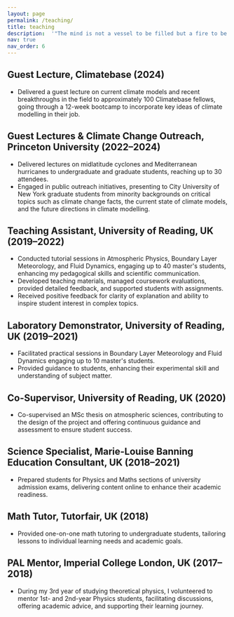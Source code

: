 ```yaml
---
layout: page
permalink: /teaching/
title: teaching
description:  '"The mind is not a vessel to be filled but a fire to be kindled." - Plutarch'
nav: true
nav_order: 6
---
```


## Guest Lecture, Climatebase (2024)
- Delivered a guest lecture on current climate models and recent breakthroughs in the field to approximately 100 Climatebase fellows, going through a 12-week bootcamp to incorporate key ideas of climate modelling in their job.

## Guest Lectures & Climate Change Outreach, Princeton University (2022–2024)
- Delivered lectures on midlatitude cyclones and Mediterranean hurricanes to undergraduate and graduate students, reaching up to 30 attendees.
- Engaged in public outreach initiatives, presenting to City University of New York graduate students from minority backgrounds on critical topics such as climate change facts, the current state of climate models, and the future directions in climate modelling.

## Teaching Assistant, University of Reading, UK (2019–2022)
- Conducted tutorial sessions in Atmospheric Physics, Boundary Layer Meteorology, and Fluid Dynamics, engaging up to 40 master's students, enhancing my pedagogical skills and scientific communication.
- Developed teaching materials, managed coursework evaluations, provided detailed feedback, and supported students with assignments.
- Received positive feedback for clarity of explanation and ability to inspire student interest in complex topics.

## Laboratory Demonstrator, University of Reading, UK (2019–2021)
- Facilitated practical sessions in Boundary Layer Meteorology and Fluid Dynamics engaging up to 10 master's students.
- Provided guidance to students, enhancing their experimental skill and understanding of subject matter.

## Co-Supervisor, University of Reading, UK (2020)
- Co-supervised an MSc thesis on atmospheric sciences, contributing to the design of the project and offering continuous guidance and assessment to ensure student success.

## Science Specialist, Marie-Louise Banning Education Consultant, UK (2018–2021)
- Prepared students for Physics and Maths sections of university admission exams, delivering content online to enhance their academic readiness.

## Math Tutor, Tutorfair, UK (2018)
- Provided one-on-one math tutoring to undergraduate students, tailoring lessons to individual learning needs and academic goals.

## PAL Mentor, Imperial College London, UK (2017–2018)
- During my 3rd year of studying theoretical physics, I volunteered to mentor 1st- and 2nd-year Physics students, facilitating discussions, offering academic advice, and supporting their learning journey.

